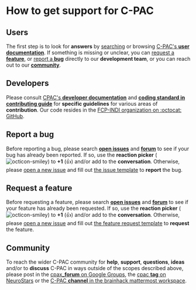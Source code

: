 # How to get support for C-PAC

## Users

The first step is to look for **answers** by [searching](http://fcp-indi.github.io/docs/user/search) or browsing [C-PAC's **user documentation**](http://fcp-indi.github.io/docs/user). If something is missing or unclear, you can [request a **feature**](#request-a-feature), or [report a **bug**](#report-a-bug) directly to our **development team**, or you can reach out to our [**community**](#community).

## Developers

Please consult [CPAC's **developer documentation**](http://fcp-indi.github.io/docs/developer) and [**coding standard in contributing guide**](./CONTRIBUTING.md) for **specific guidelines** for various areas of **contribution**. Our code resides in the [FCP-INDI organization on :octocat: GitHub](https://github.com/FCP-INDI).

## Report a bug

Before reporting a bug, please search [**open issues**](https://github.com/search?q=org%3AFCP-INDI+is%3Aissue+is%3Aopen&type=Issues) and [**forum**](https://groups.google.com/forum/#!forum/cpax_forum) to see if your bug has already been reported. If so, use the **reaction picker** (![octicon-smiley](https://cdnjs.cloudflare.com/ajax/libs/octicons/4.4.0/svg/smiley.svg?sanitize=true)) to **+1** (:+1:) and/or add to the **conversation**. Otherwise, please [open a new issue](https://github.com/FCP-INDI/C-PAC/issues/new) and fill out [the issue template](.github/ISSUE_TEMPLATE/bug_report.md) to **report** the bug.

## Request a feature

Before requesting a feature, please search [**open issues**](https://github.com/search?q=org%3AFCP-INDI+is%3Aissue+is%3Aopen&type=Issues) and [**forum**](https://groups.google.com/forum/#!forum/cpax_forum) to see if your feature has already been requested. If so, use the **reaction picker** (![octicon-smiley](https://cdnjs.cloudflare.com/ajax/libs/octicons/4.4.0/svg/smiley.svg?sanitize=true)) to **+1** (:+1:) and/or add to the **conversation**. Otherwise, please [open a new issue](https://github.com/FCP-INDI/C-PAC/issues/new) and fill out [the feature request template](.github/ISSUE_TEMPLATE/feature_request.md) to **request** the feature.

## Community

To reach the wider C-PAC community for **help**, **support**, **questions**, **ideas** and/or to **discuss** C-PAC in ways outside of the scopes described above, please post in the [cpax_**forum** on Google Groups](https://groups.google.com/forum/#!forum/cpax_forum), the [cpac **tag** on NeuroStars](https://neurostars.org/tag/cpac) or the [C-PAC **channel** in the brainhack mattermost workspace](https://mattermost.brainhack.org/brainhack/channels/c-pac).

